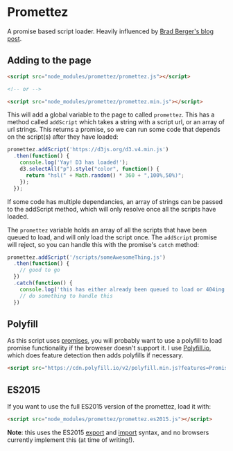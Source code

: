 Promettez
=========

A promise based script loader. Heavily influenced by [Brad Berger's blog post](https://bradb.net/blog/promise-based-js-script-loader/).

## Adding to the page

```html
<script src="node_modules/promettez/promettez.js"></script>

<!-- or -->

<script src="node_modules/promettez/promettez.min.js"></script>
```

This will add a global variable to the page to called `promettez`. This has a method called `addScript` which takes a string with a script url, or an array of url strings. This returns a promise, so we can run some code that depends on the script(s) after they have loaded:

```javascript
promettez.addScript('https://d3js.org/d3.v4.min.js')
  .then(function() {
    console.log('Yay! D3 has loaded!');
    d3.selectAll("p").style("color", function() {
      return "hsl(" + Math.random() * 360 + ",100%,50%)";
    });
  });
```

If some code has multiple dependancies, an array of strings can be passed to the addScript method, which will only resolve once all the scripts have loaded.

The `promettez` variable holds an array of all the scripts that have been queued to load, and will only load the script once. The `addScript` promise will reject, so you can handle this with the promise's `catch` method:

```javascript
promettez.addScript('/scripts/someAwesomeThing.js')
  .then(function() {
    // good to go
  })
  .catch(function() {
    console.log('this has either already been queued to load or 404ing...');
    // do something to handle this
  })
```

## Polyfill

As this script uses [promises](https://developer.mozilla.org/en-US/docs/Web/JavaScript/Reference/Global_Objects/Promise), you will probably want to use a polyfill to load promise functionality if the broweser doesn't support it. I use [Polyfill.io](https://polyfill.io/v2/docs/), which does feature detection then adds polyfills if necessary.

```html
<script src="https://cdn.polyfill.io/v2/polyfill.min.js?features=Promise&flags=gated"></script>
```

## ES2015

If you want to use the full ES2015 version of the promettez, load it with:

```html
<script src="node_modules/promettez/promettez.es2015.js"></script>
```

__Note__: this uses the ES2015 [export](https://developer.mozilla.org/en-US/docs/Web/JavaScript/Reference/Statements/export) and [import](https://developer.mozilla.org/en-US/docs/Web/JavaScript/Reference/Statements/import) syntax, and no browsers currently implement this (at time of writing!).
